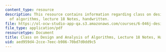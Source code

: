 ```yaml
---
content_type: resource
description: This resource contains information regarding class on design and analysis
  of algorithms, lecture 18 Notes, handwritten.
file: https://ol-ocw-studio-app-qa.s3.amazonaws.com/courses/6-046j-design-and-analysis-of-algorithms-spring-2015/aed959d42cce7eecb98670bd7d0dd9c5_MIT6_046JS15_writtenlec18.pdf
file_type: application/pdf
resourcetype: Document
title: Class on Design and Analysis of Algorithms, Lecture 18 Notes, Handwritten
uid: aed959d4-2cce-7eec-b986-70bd7d0dd9c5
---
```

